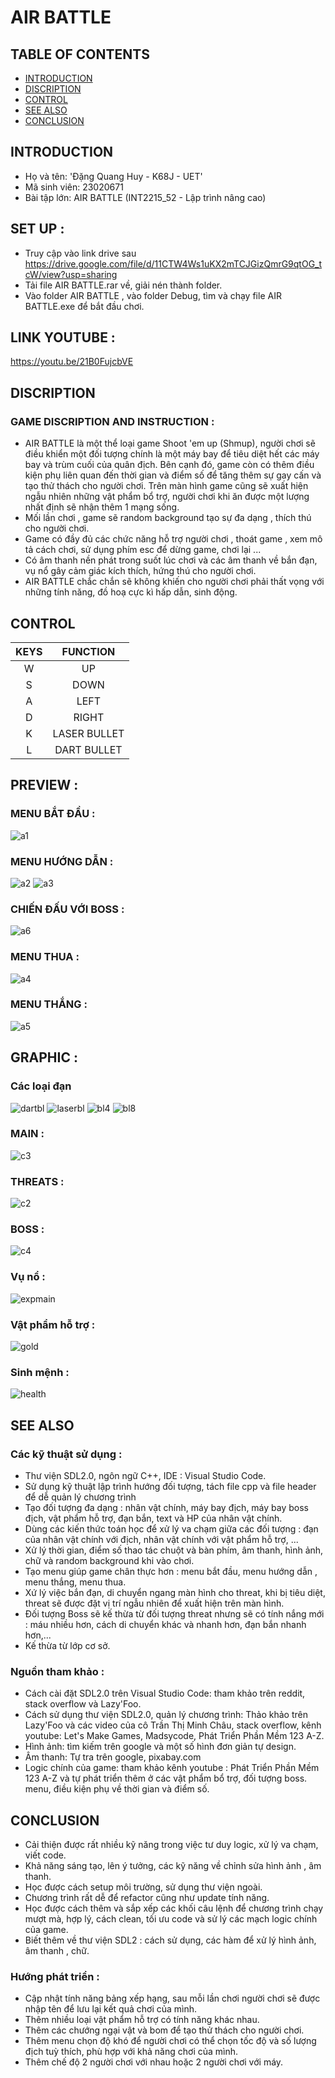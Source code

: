 # AIR BATTLE 
## TABLE OF CONTENTS
* [INTRODUCTION](#introduction)
* [DISCRIPTION](#discription)
* [CONTROL](#control)
* [SEE ALSO](#see-also)
* [CONCLUSION](#conclusion)
 ## INTRODUCTION
- Họ và tên: 'Đặng Quang Huy - K68J - UET'
- Mã sinh viên: 23020671
- Bài tập lớn: AIR BATTLE (INT2215_52 - Lập trình nâng cao)
## SET UP :
- Truy cập vào link drive sau  https://drive.google.com/file/d/11CTW4Ws1uKX2mTCJGizQmrG9qtOG_tcW/view?usp=sharing 
- Tải file AIR BATTLE.rar về, giải nén thành folder.
- Vào folder AIR BATTLE , vào folder Debug, tìm và chạy file AIR BATTLE.exe để bắt đầu chơi.

## LINK YOUTUBE : 
https://youtu.be/21B0FujcbVE

## DISCRIPTION
### GAME DISCRIPTION AND INSTRUCTION :
- AIR BATTLE là một thể loại game Shoot 'em up (Shmup), người chơi sẽ điều khiển một đối tượng chính là một máy bay để tiêu diệt hết
các máy bay và trùm cuối của quân địch. Bên cạnh đó, game còn có thêm điều kiện phụ liên quan đến thời gian và điểm số để tăng thêm sự gay cấn và tạo thử thách cho người chơi. Trên màn hình game cũng sẽ xuất hiện ngẫu nhiên những vật phẩm bổ trợ, người chơi khi ăn được một lượng nhất định sẽ nhận thêm 1 mạng sống.
- Mối lần chơi , game sẽ random background tạo sự đa dạng , thích thú cho người chơi.
- Game có đầy đủ các chức năng hỗ trợ người chơi , thoát game , xem mô tả cách chơi, sử dụng phím esc để dừng game, chơi lại ...
- Có âm thanh nền phát trong suốt lúc chơi và các âm thanh về bắn đạn, vụ nổ gây cảm giác kích thích, hứng thú cho người chơi.
- AIR BATTLE chắc chắn sẽ không khiến cho người chơi phải thất vọng với những tính năng, đồ hoạ cực kì hấp dẫn, sinh động.
## CONTROL
| **KEYS** |    FUNCTION   |
|:--------:|:-------------:|
|     W    |       UP      |
|     S    |      DOWN     |
|     A    |      LEFT     |
|     D    |     RIGHT     |
|     K    |  LASER BULLET |
|     L    |  DART BULLET  |

## PREVIEW :
### MENU BẮT ĐẦU :
![a1](https://github.com/HuyDang05/My_Game/assets/161727773/e4c42436-e309-45ef-a8c0-5f8ef5c2c982)
### MENU HƯỚNG DẪN :
![a2](https://github.com/HuyDang05/My_Game/assets/161727773/4fe7d57f-9f92-477e-868c-422727b8e848)
![a3](https://github.com/HuyDang05/My_Game/assets/161727773/e76c53bd-e8e4-4b1b-9c4e-5cef3052927c)
### CHIẾN ĐẤU VỚI BOSS :
![a6](https://github.com/HuyDang05/My_Game/assets/161727773/96d1f7c4-8689-414f-9804-e42be8e59a7a)
### MENU THUA :
![a4](https://github.com/HuyDang05/My_Game/assets/161727773/1cd84857-1f52-4714-ac55-83e86fa74863)
### MENU THẮNG :
![a5](https://github.com/HuyDang05/My_Game/assets/161727773/ced6f00c-ffa3-4f92-8205-31781ac45e6d)
## GRAPHIC :
### Các loại đạn 
![dartbl](https://github.com/HuyDang05/BTL_LTNC/assets/161727773/7f9d4870-9b61-4c5a-8204-f592b9483d89)
![laserbl](https://github.com/HuyDang05/BTL_LTNC/assets/161727773/391e5a32-a6cc-41a0-9cd3-1565d03de254)
![bl4](https://github.com/HuyDang05/BTL_LTNC/assets/161727773/bc340b9a-b545-4a67-8c6b-7d5443888d3a)
![bl8](https://github.com/HuyDang05/BTL_LTNC/assets/161727773/d11f5a72-096f-47b2-ac8c-4d7a5cdb55ae)
### MAIN :
![c3](https://github.com/HuyDang05/BTL_LTNC/assets/161727773/1c44586e-d904-4199-8f4d-70fed736b96d)
### THREATS :
![c2](https://github.com/HuyDang05/BTL_LTNC/assets/161727773/4c50f4bb-cdf2-4811-a728-9d4842a9adbb)
### BOSS :
![c4](https://github.com/HuyDang05/BTL_LTNC/assets/161727773/b3595259-b038-4470-9805-42bf75659317)
### Vụ nổ :
![expmain](https://github.com/HuyDang05/BTL_LTNC/assets/161727773/51ff742b-ebfd-4347-92c8-cfeab0596d0a)
### Vật phẩm hỗ trợ :
![gold](https://github.com/HuyDang05/BTL_LTNC/assets/161727773/3be7b99c-a9e2-4941-83e6-c7a79bc4af0b)
### Sinh mệnh :
![health](https://github.com/HuyDang05/BTL_LTNC/assets/161727773/26c91058-4f90-4887-a543-ffcd2c02d9e4)


## SEE ALSO
### Các kỹ thuật sử dụng :
- Thư viện SDL2.0, ngôn ngữ C++, IDE : Visual Studio Code.
- Sử dụng kỹ thuật lập trình hướng đối tượng, tách file cpp và file header để dễ quản lý chương trình
- Tạo đối tượng đa dạng : nhân vật chính, máy bay địch, máy bay boss địch, vật phẩm hỗ trợ, đạn bắn, text và HP của nhân vật chính.
- Dùng các kiến thức toán học để xử lý va chạm giữa các đối tượng : đạn của nhân vật chính với địch, nhân vật chính với vật phẩm hỗ trợ, ...
- Xử lý thời gian, điểm số thao tác chuột và bàn phím, âm thanh, hình ảnh, chữ và random background khi vào chơi.
- Tạo menu giúp game chân thực hơn : menu bắt đầu, menu hướng dẫn , menu thắng, menu thua.
- Xứ lý việc bắn đạn, di chuyển ngang màn hình cho threat, khi bị tiêu diệt, threat sẽ được đặt vị trí ngẫu nhiên để xuất hiện trên màn hình.
- Đối tượng Boss sẽ kế thừa từ đối tượng threat nhưng sẽ có tính nắng mới : máu nhiều hơn, cách di chuyển khác và nhanh hơn, đạn bắn nhanh hơn,...
- Kế thừa từ lớp cơ sở.
   
### Nguồn tham khảo :

- Cách cài đặt SDL2.0 trên Visual Studio Code: tham khảo trên reddit, stack overflow và Lazy'Foo.
- Cách sử dụng thư viện SDL2.0, quản lý chương trình: Thảo khảo trên Lazy'Foo và các video của cô Trần Thị Minh Châu,
 stack overflow, kênh youtube: Let's Make Games, Madsycode, Phát Triển Phần Mềm 123 A-Z.
- Hình ảnh: tìm kiếm trên google và một số hình đơn giản tự design.
- Âm thanh: Tự tra trên google, pixabay.com
- Logic chính của game: tham khảo kênh youtube : Phát Triển Phần Mềm 123 A-Z và tự phát triển thêm ở các vật phẩm bổ trợ, đối tượng boss.
menu, điều kiện phụ về thời gian và điểm số.

## CONCLUSION
- Cải thiện được rất nhiều kỹ năng trong việc tư duy logic, xử lý va chạm, viết code. 
- Khả năng sáng tạo, lên ý tưởng, các kỹ năng về chỉnh sửa hình ảnh , âm thanh.
- Học được cách setup môi trường, sử dụng thư viện ngoài.
- Chương trình rất dễ để refactor cũng như update tính năng.
- Học được cách thêm và sắp xếp các khối câu lệnh để chương trình chạy mượt mà, hợp lý, cách clean, tối ưu code và sử lý các mạch logic chính của game.
- Biết thêm về thư viện SDL2 : cách sử dụng, các hàm để xử lý hình ảnh, âm thanh , chữ.
### Hướng phát triển :
- Cập nhật tính năng bảng xếp hạng, sau mỗi lần chơi người chơi sẽ được nhập tên để lưu lại kết quả chơi của mình.
- Thêm nhiều loại vật phẩm hỗ trợ có tính năng khác nhau.
- Thêm các chướng ngại vật và bom để tạo thử thách cho người chơi.
- Thêm menu chọn độ khó  để người chơi có thể chọn tốc độ và số lượng địch tuỳ thích, phù hợp với khả năng chơi của mình.
- Thêm chế độ 2 người chơi với nhau hoặc 2 người chơi với máy.

  
